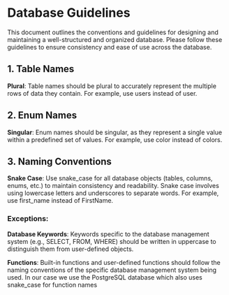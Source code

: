 # Database Guidelines

This document outlines the conventions and guidelines for designing and maintaining a well-structured and organized database. Please follow these guidelines to ensure consistency and ease of use across the database.
## 1. Table Names

**Plural**: Table names should be plural to accurately represent the multiple rows of data they contain. For example, use users instead of user.

## 2. Enum Names

**Singular**: Enum names should be singular, as they represent a single value within a predefined set of values. For example, use color instead of colors.

## 3. Naming Conventions

**Snake Case**: Use snake_case for all database objects (tables, columns, enums, etc.) to maintain consistency and readability. Snake case involves using lowercase letters and underscores to separate words. For example, use first_name instead of FirstName.

### Exceptions:

**Database Keywords**: Keywords specific to the database management system (e.g., SELECT, FROM, WHERE) should be written in uppercase to distinguish them from user-defined objects.

**Functions**: Built-in functions and user-defined functions should follow the naming conventions of the specific database management system being used. In our case we use the PostgreSQL database which also uses snake_case for function names
